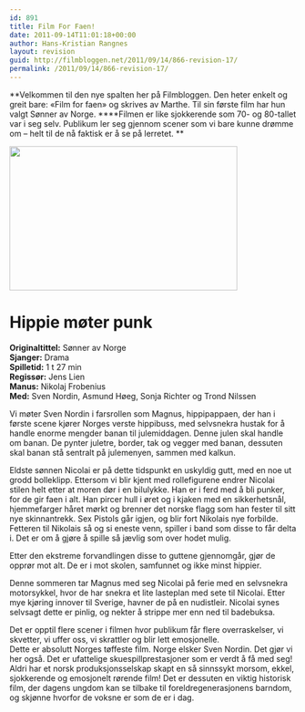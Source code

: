 ```yaml
---
id: 891
title: Film For Faen!
date: 2011-09-14T11:01:18+00:00
author: Hans-Kristian Rangnes
layout: revision
guid: http://filmbloggen.net/2011/09/14/866-revision-17/
permalink: /2011/09/14/866-revision-17/
---
```

**Velkommen til den nye spalten her på Filmbloggen. Den heter enkelt og greit bare: &laquo;Film for faen&raquo; og skrives av Marthe. Til sin første film har hun valgt Sønner av Norge. ****Filmen er like sjokkerende som 70- og 80-tallet var i seg selv. Publikum ler seg gjennom scener som vi bare kunne drømme om &#8211; helt til de nå faktisk er å se på lerretet. **

<a href="http://filmbloggen.net/2011/09/14/film-for-faen/s_nner_av_norge_513895m/" rel="attachment wp-att-881"><img class="alignnone size-large wp-image-881" src="http://filmbloggen.net/wp-content/uploads//2011/09/s_nner_av_norge_513895m-620x413.jpg" alt="" width="400" height="253" /></a>

# **Hippie møter punk**

**Originaltittel:** Sønner av Norge  
**Sjanger:** Drama  
**Spilletid:** 1 t 27 min  
**Regissør:** Jens Lien  
**Manus:** Nikolaj Frobenius  
**Med:** Sven Nordin, Asmund Høeg, Sonja Richter og Trond Nilssen

Vi møter Sven Nordin i farsrollen som Magnus, hippipappaen, der han i første scene kjører Norges verste hippibuss, med selvsnekra hustak for å handle enorme mengder banan til julemiddagen. Denne julen skal handle om banan. De pynter juletre, border, tak og vegger med banan, dessuten skal banan stå sentralt på julemenyen, sammen med kalkun.

Eldste sønnen Nicolai er på dette tidspunkt en uskyldig gutt, med en noe ut grodd bolleklipp. Ettersom vi blir kjent med rollefigurene endrer Nicolai stilen helt etter at moren dør i en bilulykke. Han er i ferd med å bli punker, for de gir faen i alt. Han pircer hull i øret og i kjaken med en sikkerhetsnål, hjemmefarger håret mørkt og brenner det norske flagg som han fester til sitt nye skinnantrekk. Sex Pistols går igjen, og blir fort Nikolais nye forbilde. Fetteren til Nikolais så og si eneste venn, spiller i band som disse to får delta i. Det er om å gjøre å spille så jævlig som over hodet mulig.

Etter den ekstreme forvandlingen disse to guttene gjennomgår, gjør de opprør mot alt. De er i mot skolen, samfunnet og ikke minst hippier.

Denne sommeren tar Magnus med seg Nicolai på ferie med en selvsnekra motorsykkel, hvor de har snekra et lite lasteplan med sete til Nicolai. Etter mye kjøring innover til Sverige, havner de på en nudistleir. Nicolai synes selvsagt dette er pinlig, og nekter å strippe mer enn ned til badebuksa.

Det er opptil flere scener i filmen hvor publikum får flere overraskelser, vi skvetter, vi uffer oss, vi skrattler og blir lett emosjonelle.  
Dette er absolutt Norges tøffeste film. Norge elsker Sven Nordin. Det gjør vi her også. Det er ufattelige skuespillprestasjoner som er verdt å få med seg! Aldri har et norsk produksjonsselskap skapt en så sinnssykt morsom, ekkel, sjokkerende og emosjonelt rørende film! Det er dessuten en viktig historisk film, der dagens ungdom kan se tilbake til foreldregenerasjonens barndom, og skjønne hvorfor de voksne er som de er i dag.